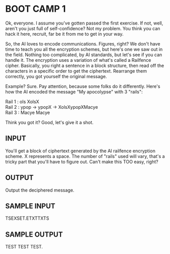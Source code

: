 <!-- RATING: MEDIUM -->
<!-- NAME:  BOOT CAMP 1 -->
<!-- GENERATOR: generate.pl -->
# BOOT CAMP 1

Ok, everyone. I assume you've gotten passed the first exercise. If not, well, aren't you just full of self-confidence? Not my problem. You think you can hack it here, recruit, far be it from me to get in your way.

So, the AI loves to encode communications. Figures, right? We don't have time to teach you all the encryption schemes, but here's one we saw out in the field. Nothing too complicated, by AI standards, but let's see if you can handle it. The encryption uses a variation of what's called a Railfence cipher. Basically, you right a sentence in a block structure, then read off the characters in a specific order to get the ciphertext. Rearrange them correctly, you got yourself the original message.

Example? Sure. Pay attention, because some folks do it differently. Here's how the AI encoded the message "My apocolypse" with 3 "rails":

Rail 1 :   ols                  XolsX    
Rail 2 :  ypop		->      ypopX      ->    XolsXypopXMacye   
Rail 3 :  Macye                 Macye                                  

Think you got it? Good, let's give it a shot.

## INPUT
You'll get a block of ciphertext generated by the AI railfence encryption scheme. X represents a space. The number of "rails" used will vary, that's a tricky part that you'll have to figure out. Can't make this TOO easy, right?

## OUTPUT
Output the deciphered message.

## SAMPLE INPUT
TSEXSET.ETXTTXTS

## SAMPLE OUTPUT
TEST TEST TEST.
